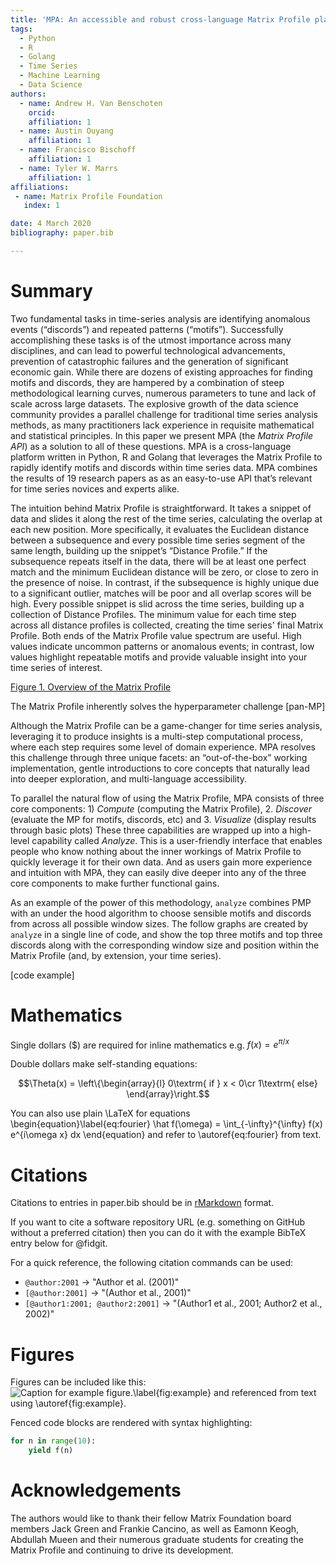 ```yaml
---
title: 'MPA: An accessible and robust cross-language Matrix Profile platform'
tags:
  - Python
  - R
  - Golang
  - Time Series
  - Machine Learning
  - Data Science
authors:
  - name: Andrew H. Van Benschoten
    orcid: 
    affiliation: 1
  - name: Austin Ouyang
    affiliation: 1
  - name: Francisco Bischoff
    affiliation: 1
  - name: Tyler W. Marrs
    affiliation: 1
affiliations:
 - name: Matrix Profile Foundation
   index: 1

date: 4 March 2020
bibliography: paper.bib

---
```


# Summary

Two fundamental tasks in time-series analysis are identifying anomalous events (“discords”) and repeated patterns (“motifs”). Successfully accomplishing these tasks is of the utmost importance across many disciplines, and can lead to powerful technological advancements, prevention of catastrophic failures and the generation of significant economic gain. While there are dozens of existing approaches for finding motifs and discords, they are hampered by a combination of steep methodological learning curves, numerous parameters to tune and lack of scale across large datasets. The explosive growth of the data science community provides a parallel challenge for traditional time series analysis methods, as many practitioners lack experience in requisite mathematical and statistical principles. In this paper we present MPA (the _Matrix Profile API_) as a solution to all of these questions. MPA is a cross-language platform written in Python, R and Golang that leverages the Matrix Profile to rapidly identify motifs and discords within time series data. MPA combines the results of 19 research papers as as an easy-to-use API that’s relevant for time series novices and experts alike.

The intuition behind Matrix Profile is straightforward. It takes a snippet of data and slides it along the rest of the time series, calculating the overlap at each new position. More specifically, it evaluates the Euclidean distance between a subsequence and every possible time series segment of the same length, building up the snippet’s “Distance Profile.” If the subsequence repeats itself in the data, there will be at least one perfect match and the minimum Euclidean distance will be zero, or close to zero in the presence of noise. In contrast, if the subsequence is highly unique due to a significant outlier, matches will be poor and all overlap scores will be high. Every possible snippet is slid across the time series, building up a collection of Distance Profiles. The minimum value for each time step across all distance profiles is collected, creating the time series' final Matrix Profile. Both ends of the Matrix Profile value spectrum are useful. High values indicate uncommon patterns or anomalous events; in contrast, low values highlight repeatable motifs and provide valuable insight into your time series of interest.

[Figure 1. Overview of the Matrix Profile](mp_overview_paper.png)

The Matrix Profile inherently solves the hyperparameter challenge [pan-MP]


Although the Matrix Profile can be a game-changer for time series analysis, leveraging it to produce insights is a multi-step computational process, where each step requires some level of domain experience. MPA resolves this challenge through three unique facets: an “out-of-the-box” working implementation, gentle introductions to core concepts that naturally lead into deeper exploration, and multi-language accessibility. 

To parallel the natural flow of using the Matrix Profile, MPA consists of three core components: 1) _Compute_ (computing the Matrix Profile), 2. _Discover_ (evaluate the MP for motifs, discords, etc) and 3. _Visualize_ (display results through basic plots) These three capabilities are wrapped up into a high-level capability called _Analyze_. This is a user-friendly interface that enables people who know nothing about the inner workings of Matrix Profile to quickly leverage it for their own data. And as users gain more experience and intuition with MPA, they can easily dive deeper into any of the three core components to make further functional gains.

As an example of the power of this methodology, `analyze` combines PMP with an under the hood algorithm to choose sensible motifs and discords from across all possible window sizes. The follow graphs are created by `analyze` in a single line of code, and show the top three motifs and top three discords along with the corresponding window size and position within the Matrix Profile (and, by extension, your time series).

[code example]

# Mathematics

Single dollars ($) are required for inline mathematics e.g. $f(x) = e^{\pi/x}$

Double dollars make self-standing equations:

$$\Theta(x) = \left\{\begin{array}{l}
0\textrm{ if } x < 0\cr
1\textrm{ else}
\end{array}\right.$$

You can also use plain \LaTeX for equations
\begin{equation}\label{eq:fourier}
\hat f(\omega) = \int_{-\infty}^{\infty} f(x) e^{i\omega x} dx
\end{equation}
and refer to \autoref{eq:fourier} from text.

# Citations

Citations to entries in paper.bib should be in
[rMarkdown](http://rmarkdown.rstudio.com/authoring_bibliographies_and_citations.html)
format.

If you want to cite a software repository URL (e.g. something on GitHub without a preferred
citation) then you can do it with the example BibTeX entry below for @fidgit.

For a quick reference, the following citation commands can be used:
- `@author:2001`  ->  "Author et al. (2001)"
- `[@author:2001]` -> "(Author et al., 2001)"
- `[@author1:2001; @author2:2001]` -> "(Author1 et al., 2001; Author2 et al., 2002)"

# Figures

Figures can be included like this:
![Caption for example figure.\label{fig:example}](figure.png)
and referenced from text using \autoref{fig:example}.

Fenced code blocks are rendered with syntax highlighting:
```python
for n in range(10):
    yield f(n)
```	

# Acknowledgements

The authors would like to thank their fellow Matrix Foundation board members Jack Green and Frankie Cancino, as well as Eamonn Keogh, Abdullah Mueen and their numerous graduate students for creating the Matrix Profile and continuing to drive its development.
